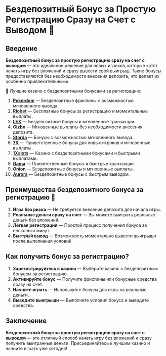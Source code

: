 # Бездепозитный Бонус за Простую Регистрацию Сразу на Счет с Выводом 🎰

## Введение

**Бездепозитный бонус за простую регистрацию сразу на счет с выводом** — это идеальное решение для новых игроков, которые хотят начать игру без вложений и сразу вывести свой выигрыш. Такие бонусы предоставляются без необходимости внесения депозита, что делает их особенно привлекательными.

🎰 Лучшие казино с бездепозитными бонусами за регистрацию:

1. **[Pokerdom](https://brandplay.link/4k77v2yx)** — Бездепозитные фриспины с возможностью мгновенного вывода.
2. **[Riobet](https://brandplay.link/7xBLTPyj)** — Бесплатные бонусы за регистрацию и моментальные выплаты.
3. **[LEX](https://brandplay.link/zW4hdDFV)** — Бездепозитные бонусы и мгновенные транзакции.
4. **[Gizbo](https://brandplay.link/bprXw4YV)** — Мгновенные выплаты без необходимости внесения депозита.
5. **[Starda](https://brandplay.link/fB7xwRFL)** — Бонусы с возможностью мгновенного вывода.
6. **[7K](https://brandplay.link/BvQyFShp)** — Приветственные бонусы для новых игроков и мгновенные выплаты.
7. **[1Xslots](https://brandplay.link/hSB1khtr)** — Казино с бездепозитными бонусами и быстрыми выплатами.
8. **[Gama](https://brandplay.link/j6NMKsDz)** — Приветственные бонусы и быстрые транзакции.
9. **[Onion](https://brandplay.link/zBGRVpQ9)** — Бездепозитные бонусы и мгновенные выплаты.
10. **[Aurora](https://10trafic-stat2.com/click/668546556bcc6313411604bd/6766/13032/subaccount)** — Бездепозитные бонусы с быстрым выводом.

## Преимущества бездепозитного бонуса за регистрацию 🎯

1. **Игра без риска** — Не требуется внесение депозита для начала игры.
2. **Реальные деньги сразу на счет** — Вы можете выиграть реальные деньги без вложений.
3. **Лёгкая регистрация** — Простой процесс получения бонуса за несколько минут.
4. **Быстрый вывод** — Возможность моментально вывести выигрыши после выполнения условий.

## Как получить бонус за регистрацию?

1. **Зарегистрируйтесь в казино** — Выберите казино с бездепозитным бонусом за регистрацию.
2. **Активируйте бонус** — Получите фриспины или бонусные средства сразу на счет.
3. **Начните играть** — Используйте бонусы для игры на реальные деньги.
4. **Выведите выигрыши** — Выполните условия бонуса и выведите средства.

## Заключение

**Бездепозитный бонус за простую регистрацию сразу на счет с выводом** — это отличный способ начать игру без вложений и сразу получить выигранные деньги. Присоединяйтесь к лучшим казино и начните играть уже сегодня!
